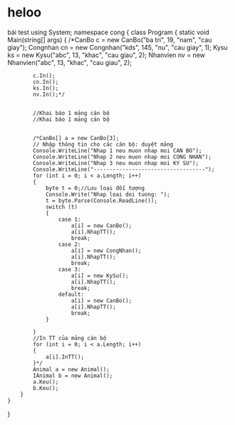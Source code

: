 # heloo
bài test
using System;
namespace cong
{
    class Program
    {
        static void Main(string[] args)
        {
            /*CanBo c = new CanBo("ba tri", 19, "nam", "cau giay");
            Congnhan cn = new Congnhan("kds", 145, "nu", "cau giay", 1);
            Kysu ks = new Kysu("abc", 13, "khac", "cau giau", 2);
            Nhanvien nv = new Nhanvien("abc", 13, "khac", "cau giau", 2);

            c.In();
            cn.In();
            ks.In();
            nv.In();*/


            //Khai báo 1 mảng cán bộ
            //Khai báo 1 mảng cán bộ


            /*CanBo[] a = new CanBo[3];
            // Nhập thông tin cho các cán bộ: duyệt mảng
            Console.WriteLine("Nhap 1 neu muon nhap moi CAN BO");
            Console.WriteLine("Nhap 2 neu muon nhap moi CONG NHAN");
            Console.WriteLine("Nhap 3 neu muon nhap moi KY SU");
            Console.WriteLine("-----------------------------------");
            for (int i = 0; i < a.Length; i++)
            {
                byte t = 0;//Lưu loại đối tượng
                Console.Write("Nhap loai doi tuong: ");
                t = byte.Parse(Console.ReadLine());
                switch (t)
                {
                    case 1:
                        a[i] = new CanBo();
                        a[i].NhapTT();
                        break;
                    case 2:
                        a[i] = new CongNhan();
                        a[i].NhapTT();
                        break;
                    case 3:
                        a[i] = new KySu();
                        a[i].NhapTT();
                        break;
                    default:
                        a[i] = new CanBo();
                        a[i].NhapTT();
                        break;
                }

            }
            //In TT của mảng cán bộ
            for (int i = 0; i < a.Length; i++)
            {
                a[i].InTT();
            }*/
            Animal a = new Animal();
            IAnimal b = new Animal();
            a.Keu();
            b.Keu();
        }
    }

}

